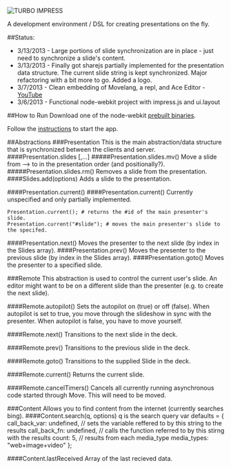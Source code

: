 ![TURBO IMPRESS](https://raw.github.com/philipbjorge/Turbo-Impress/master/img/logo.png)

A development environment / DSL for creating presentations on the fly.

##Status:
  * 3/13/2013 - Large portions of slide synchronization are in place - just need to synchronize a slide's content.
  * 3/13/2013 - Finally got sharejs partially implemented for the presentation data structure. The current slide string is kept synchronized. Major refactoring with a bit more to go. Added a logo.
  * 3/7/2013 - Clean embedding of Movelang, a repl, and Ace Editor - [YouTube](http://youtu.be/o3W3k301cqw)
  * 3/6/2013 - Functional node-webkit project with impress.js and ui.layout

##How to Run
Download one of the node-webkit [prebuilt binaries](https://github.com/rogerwang/node-webkit).

Follow the [instructions](https://github.com/rogerwang/node-webkit/wiki/How-to-run-apps) to start the app.

##Abstractions
###Presentation
This is the main abstraction/data structure that is synchronized between the clients and server.
####Presentation.slides [<Slide>,...]
#####Presentation.slides.mv()
Move a slide from --> to in the presentation order (and positionally?).
#####Presentation.slides.rm()
Removes a slide from the presentation.
####Slides.add(options)
Adds a slide to the presentation.

####Presentation.current()
####Presentation.current(<Slide>)
Currently unspecified and only partially implemented.

	Presentation.current(); # returns the #id of the main presenter's slide.
	Presentation.current("#slide"); # moves the main presenter's slide to the specifed.

####Presentation.next()
Moves the presenter to the next slide (by index in the Slides array).
####Presentation.prev()
Moves the presenter to the previous slide (by index in the Slides array).
####Presentation.goto(<Slide>)
Moves the presenter to a specified slide.


###Remote
This abstraction is used to control the current user's slide. An editor might want to be on a different slide than the presenter (e.g. to create the next slide).

####Remote.autopilot(<Bool>)
Sets the autopilot on (true) or off (false). When autopilot is set to true, you move through the slideshow in sync with the presenter. When autopilot is false, you have to move yourself.

####Remote.next()
Transitions to the next slide in the deck.

####Remote.prev()
Transitions to the previous slide in the deck.

####Remote.goto(<Slide>)
Transitions to the supplied Slide in the deck.

####Remote.current()
Returns the current slide.

####Remote.cancelTimers()
Cancels all currently running asynchronous code started through Move.
This will need to be moved.


###Content
Allows you to find content from the internet (currently searches bing).
####Content.search(q, options)
q is the search query
				var defaults = {
					call_back_var: undefined,  // sets the variable reffered to by this string to the results
					call_back_fn: undefined,   // calls the function referred to by this stirng with the results
					count: 5,	// results from each media_type
					media_types: "web+image+video"
				};

####Content.lastReceived
Array of the last recieved data.
